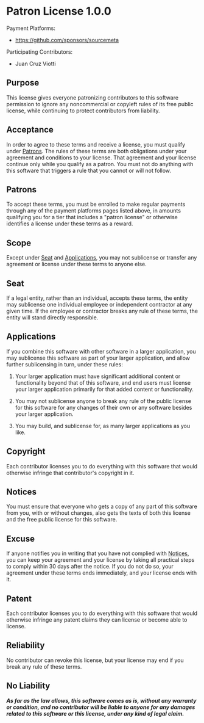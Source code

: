 # Patron License 1.0.0

Payment Platforms:

- https://github.com/sponsors/sourcemeta

Participating Contributors:

- Juan Cruz Viotti

## Purpose

This license gives everyone patronizing contributors to this software
permission to ignore any noncommercial or copyleft rules of its free public
license, while continuing to protect contributors from liability.

## Acceptance

In order to agree to these terms and receive a license, you must qualify under
[Patrons](#patrons).  The rules of these terms are both obligations under your
agreement and conditions to your license.  That agreement and your license
continue only while you qualify as a patron.  You must not do anything with
this software that triggers a rule that you cannot or will not follow.

## Patrons

To accept these terms, you must be enrolled to make regular payments through
any of the payment platforms pages listed above, in amounts qualifying you for
a tier that includes a "patron license" or otherwise identifies a license under
these terms as a reward.

## Scope

Except under [Seat](#seat) and [Applications](#applications), you may not
sublicense or transfer any agreement or license under these terms to anyone
else.

## Seat

If a legal entity, rather than an individual, accepts these terms, the entity
may sublicense one individual employee or independent contractor at any given
time.  If the employee or contractor breaks any rule of these terms, the entity
will stand directly responsible.

## Applications

If you combine this software with other software in a larger application, you
may sublicense this software as part of your larger application, and allow
further sublicensing in turn, under these rules:

1.  Your larger application must have significant additional content or
    functionality beyond that of this software, and end users must license your
    larger application primarily for that added content or functionality.

2.  You may not sublicense anyone to break any rule of the public license for
    this software for any changes of their own or any software besides your
    larger application.

3.  You may build, and sublicense for, as many larger applications as you like.

## Copyright

Each contributor licenses you to do everything with this software that would
otherwise infringe that contributor's copyright in it.

## Notices

You must ensure that everyone who gets a copy of any part of this software from
you, with or without changes, also gets the texts of both this license and the
free public license for this software.

## Excuse

If anyone notifies you in writing that you have not complied with
[Notices](#notices), you can keep your agreement and your license by taking all
practical steps to comply within 30 days after the notice.  If you do not do
so, your agreement under these terms ends immediately, and your license ends
with it.

## Patent

Each contributor licenses you to do everything with this software that would
otherwise infringe any patent claims they can license or become able to
license.

## Reliability

No contributor can revoke this license, but your license may end if you break
any rule of these terms.

## No Liability

***As far as the law allows, this software comes as is, without any warranty or
condition, and no contributor will be liable to anyone for any damages related
to this software or this license, under any kind of legal claim.***
